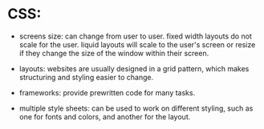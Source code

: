 # CSS:

- screens size: can change from user to user. fixed width layouts do not scale for the user. liquid layouts will scale to the user's screen or resize if they change the size of the window within their screen.

- layouts: websites are usually designed in a grid pattern, which makes structuring and styling easier to change.

- frameworks: provide prewritten code for many tasks.

- multiple style sheets: can be used to work on different styling, such as one for fonts and colors, and another for the layout.
